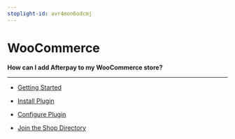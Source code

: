 ```yaml
---
stoplight-id: avr4mon6odcmj
---
```


# WooCommerce


**How can I add Afterpay to my WooCommerce store?**

---


* [Getting Started](WC-Getting-Started.md)

* [Install Plugin](WC-Install-Plugin.md)

* [Configure Plugin](WC-Configure-Plugin.md)

* [Join the Shop Directory](../../MARKETING/Shop-Directory.md)